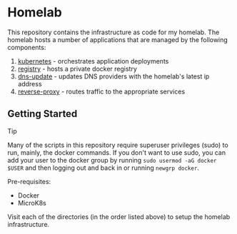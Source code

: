 # Homelab

This repository contains the infrastructure as code for my homelab. The homelab hosts a number of applications that are managed by the following components:

1. [kubernetes](./kubernetes/README.md) - orchestrates application deployments
2. [registry](./registry/README.md) - hosts a private docker registry
3. [dns-update](./dns-update/README.md) - updates DNS providers with the homelab's latest ip address
4. [reverse-proxy](./reverse-proxy/README.md) - routes traffic to the appropriate services

## Getting Started

> [!TIP]
> Many of the scripts in this repository require superuser privileges (sudo) to run, mainly, the docker commands. If you don't want to use sudo, you can add your user to the docker group by running `sudo usermod -aG docker $USER` and then logging out and back in or running `newgrp docker`.

Pre-requisites:

- Docker
- MicroK8s

Visit each of the directories (in the order listed above) to setup the homelab infrastructure.

